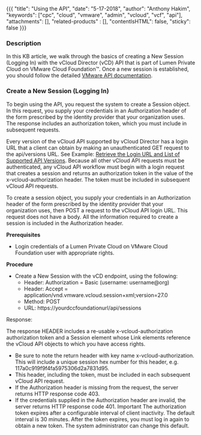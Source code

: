 {{{
  "title": "Using the API",
  "date": "5-17-2018",
  "author": "Anthony Hakim",
  "keywords": ["cpc", "cloud", "vmware", "admin", "vcloud", "vcf", "api"],
  "attachments": [],
  "related-products" : [],
  "contentIsHTML": false,
  "sticky": false
}}}

### Description
In this KB article, we walk through the basics of creating a New Session (Logging In) with the vCloud Director (vCD) API that is part of Lumen Private Cloud on VMware Cloud Foundation™. Once a new session is established, you should follow the detailed [VMware API documentation](https://code.vmware.com/apis/220/vcloud).

### Create a New Session (Logging In)
To begin using the API, you request the system to create a Session object. In this request, you supply your credentials in an Authorization header of the form prescribed by the identity provider that your organization uses. The response includes an authorization token, which you must include in subsequent requests.

Every version of the vCloud API supported by vCloud Director has a login URL that a client can obtain by making an unauthenticated GET request to the api/versions URL. See Example: [Retrieve the Login URL and List of Supported API Versions](https://pubs.vmware.com/vcd-80/index.jsp?topic=%2Fcom.vmware.vcloud.api.sp.doc_90%2FGUID-1CE15CDF-7858-4BE3-8474-505EE3B7BBA1.html). Because all other vCloud API requests must be authenticated, any vCloud API workflow must begin with a login request that creates a session and returns an authorization token in the value of the x-vcloud-authorization header. The token must be included in subsequent vCloud API requests.

To create a session object, you supply your credentials in an Authorization header of the form prescribed by the identity provider that your organization uses, then POST a request to the vCloud API login URL. This request does not have a body. All the information required to create a session is included in the Authorization header.

**Prerequisites**

* Login credentials of a Lumen Private Cloud on VMware Cloud Foundation user with appropriate rights.

**Procedure**

* Create a New Session with the vCD endpoint, using the following:
  * Header: Authorization = Basic (username: username@org)
  * Header: Accept = application/vnd.vmware.vcloud.session+xml;version=27.0
  * Method: POST
  * URL: https://yourdccfoundationurl/api/sessions

Response:

The response HEADER includes a re-usable x-vcloud-authorization authorization token and a Session element whose Link elements reference the vCloud API objects to which you have access rights.

* Be sure to note the return header with key name x-vcloud-authorization. This will include a unique session hex number for this header, e.g. 117a0c919f9f4fa5975306d2a7831d95.
* This header, including the token, must be included in each subsequent vCloud API request.
* If the Authorization header is missing from the request, the server returns HTTP response code 403.
* If the credentials supplied in the Authorization header are invalid, the server returns HTTP response code 401.
Important
The authorization token expires after a configurable interval of client inactivity. The default interval is 30 minutes. After the token expires, you must log in again to obtain a new token. The system administrator can change this default.
